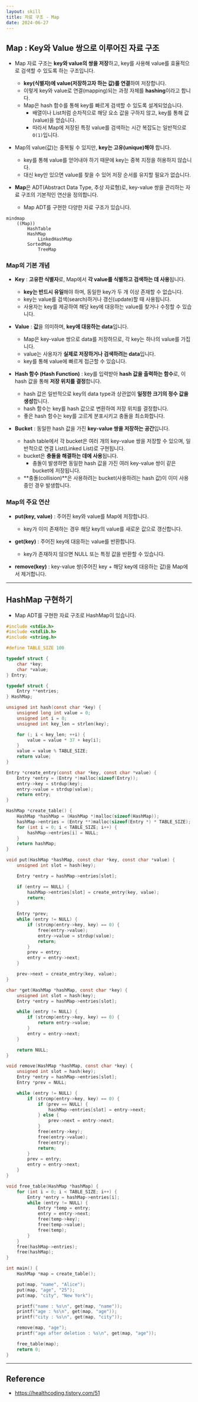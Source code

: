 ```yaml
---
layout: skill
title: 자료 구조 - Map
date: 2024-06-27
---
```





## Map : Key와 Value 쌍으로 이루어진 자료 구조

- Map 자료 구조는 **key와 value의 쌍을 저장**하고, key를 사용해 value를 효율적으로 검색할 수 있도록 하는 구조입니다.
    - **key(식별자)에 value(저장하고자 하는 값)를 연결**하여 저장합니다.
    - 이렇게 key와 value로 연결(mapping)되는 과정 자체를 **hashing**이라고 합니다.
    - Map은 hash 함수를 통해 key를 빠르게 검색할 수 있도록 설계되었습니다.
        - 배열이나 List처럼 순차적으로 해당 요소 값을 구하지 않고, key를 통해 값(value)을 얻습니다.
        - 따라서 Map에 저장된 특정 value를 검색하는 시간 복잡도는 일반적으로 `O(1)`입니다.

- Map의 value(값)는 중복될 수 있지만, **key는 고유(unique)해야** 합니다.
    - key를 통해 value를 얻어내야 하기 때문에 key는 중복 지정을 허용하지 않습니다.
    - 대신 key만 있으면 value를 찾을 수 있어 저장 순서를 유지할 필요가 없습니다.

- **Map**은 ADT(Abstract Data Type, 추상 자료형)로, key-value 쌍을 관리하는 자료 구조의 기본적인 연산을 정의합니다.
    - Map ADT를 구현한 다양한 자료 구조가 있습니다.

```mermaid
mindmap
    ((Map))
        HashTable
        HashMap
            LinkedHashMap
        SortedMap
            TreeMap
```


### Map의 기본 개념

- **Key** : **고유한 식별자**로, Map에서 **각 value를 식별하고 검색하는 데 사용**됩니다.
    - **key는 반드시 유일**해야 하며, 동일한 key가 두 개 이상 존재할 수 없습니다.
    - key는 value를 검색(search)하거나 갱신(update)할 때 사용됩니다.
    - 사용자는 key를 제공하여 해당 key에 대응하는 value를 찾거나 수정할 수 있습니다.

- **Value** : **값**을 의미하며, **key에 대응하는 data**입니다.
    - Map은 key-value 쌍으로 data를 저장하므로, 각 key는 하나의 value를 가집니다.
    - value는 사용자가 **실제로 저장하거나 검색하려는 data**입니다.
    - key를 통해 value에 빠르게 접근할 수 있습니다.

- **Hash 함수 (Hash Function)** : key를 입력받아 **hash 값을 출력하는 함수**로, 이 hash 값을 통해 **저장 위치를 결정**합니다.
    - hash 값은 일반적으로 key의 data type과 상관없이 **일정한 크기의 정수 값을 생성**합니다.
    - hash 함수는 key를 hash 값으로 변환하여 저장 위치를 결정합니다.
    - 좋은 hash 함수는 key를 고르게 분포시키고 충돌을 최소화합니다.

- **Bucket** : 동일한 hash 값을 가진 **key-value 쌍을 저장하는 공간**입니다.
    - hash table에서 각 bucket은 여러 개의 key-value 쌍을 저장할 수 있으며, 일반적으로 연결 List(Linked List)로 구현됩니다.
    - bucket은 **충돌을 해결하는 데에 사용**됩니다.
        - 충돌이 발생하면 동일한 hash 값을 가진 여러 key-value 쌍이 같은 bucket에 저장됩니다.
    - **충돌(collision)**은 사용하려는 bucket(사용하려는 hash 값)이 이미 사용 중인 경우 발생합니다.


### Map의 주요 연산

- **put(key, value)** : 주어진 key와 value를 Map에 저장합니다.
    - key가 이미 존재하는 경우 해당 key의 value를 새로운 값으로 갱신합니다.

- **get(key)** : 주어진 key에 대응하는 value를 반환합니다.
    - key가 존재하지 않으면 NULL 또는 특정 값을 반환할 수 있습니다.

- **remove(key)** : key-value 쌍(주어진 key + 해당 key에 대응하는 값)을 Map에서 제거합니다.




---




## HashMap 구현하기

- Map ADT를 구현한 자료 구조로 HashMap이 있습니다.

```c
#include <stdio.h>
#include <stdlib.h>
#include <string.h>

#define TABLE_SIZE 100

typedef struct {
    char *key;
    char *value;
} Entry;

typedef struct {
    Entry **entries;
} HashMap;

unsigned int hash(const char *key) {
    unsigned long int value = 0;
    unsigned int i = 0;
    unsigned int key_len = strlen(key);

    for (; i < key_len; ++i) {
        value = value * 37 + key[i];
    }
    value = value % TABLE_SIZE;
    return value;
}

Entry *create_entry(const char *key, const char *value) {
    Entry *entry = (Entry *)malloc(sizeof(Entry));
    entry->key = strdup(key);
    entry->value = strdup(value);
    return entry;
}

HashMap *create_table() {
    HashMap *hashMap = (HashMap *)malloc(sizeof(HashMap));
    hashMap->entries = (Entry **)malloc(sizeof(Entry *) * TABLE_SIZE);
    for (int i = 0; i < TABLE_SIZE; i++) {
        hashMap->entries[i] = NULL;
    }
    return hashMap;
}

void put(HashMap *hashMap, const char *key, const char *value) {
    unsigned int slot = hash(key);

    Entry *entry = hashMap->entries[slot];

    if (entry == NULL) {
        hashMap->entries[slot] = create_entry(key, value);
        return;
    }

    Entry *prev;
    while (entry != NULL) {
        if (strcmp(entry->key, key) == 0) {
            free(entry->value);
            entry->value = strdup(value);
            return;
        }
        prev = entry;
        entry = entry->next;
    }

    prev->next = create_entry(key, value);
}

char *get(HashMap *hashMap, const char *key) {
    unsigned int slot = hash(key);
    Entry *entry = hashMap->entries[slot];

    while (entry != NULL) {
        if (strcmp(entry->key, key) == 0) {
            return entry->value;
        }
        entry = entry->next;
    }

    return NULL;
}

void remove(HashMap *hashMap, const char *key) {
    unsigned int slot = hash(key);
    Entry *entry = hashMap->entries[slot];
    Entry *prev = NULL;

    while (entry != NULL) {
        if (strcmp(entry->key, key) == 0) {
            if (prev == NULL) {
                hashMap->entries[slot] = entry->next;
            } else {
                prev->next = entry->next;
            }
            free(entry->key);
            free(entry->value);
            free(entry);
            return;
        }
        prev = entry;
        entry = entry->next;
    }
}

void free_table(HashMap *hashMap) {
    for (int i = 0; i < TABLE_SIZE; i++) {
        Entry *entry = hashMap->entries[i];
        while (entry != NULL) {
            Entry *temp = entry;
            entry = entry->next;
            free(temp->key);
            free(temp->value);
            free(temp);
        }
    }
    free(hashMap->entries);
    free(hashMap);
}

int main() {
    HashMap *map = create_table();

    put(map, "name", "Alice");
    put(map, "age", "25");
    put(map, "city", "New York");

    printf("name : %s\n", get(map, "name"));
    printf("age : %s\n", get(map, "age"));
    printf("city : %s\n", get(map, "city"));

    remove(map, "age");
    printf("age after deletion : %s\n", get(map, "age"));

    free_table(map);
    return 0;
}
```




---




## Reference

- <https://healthcoding.tistory.com/51>
